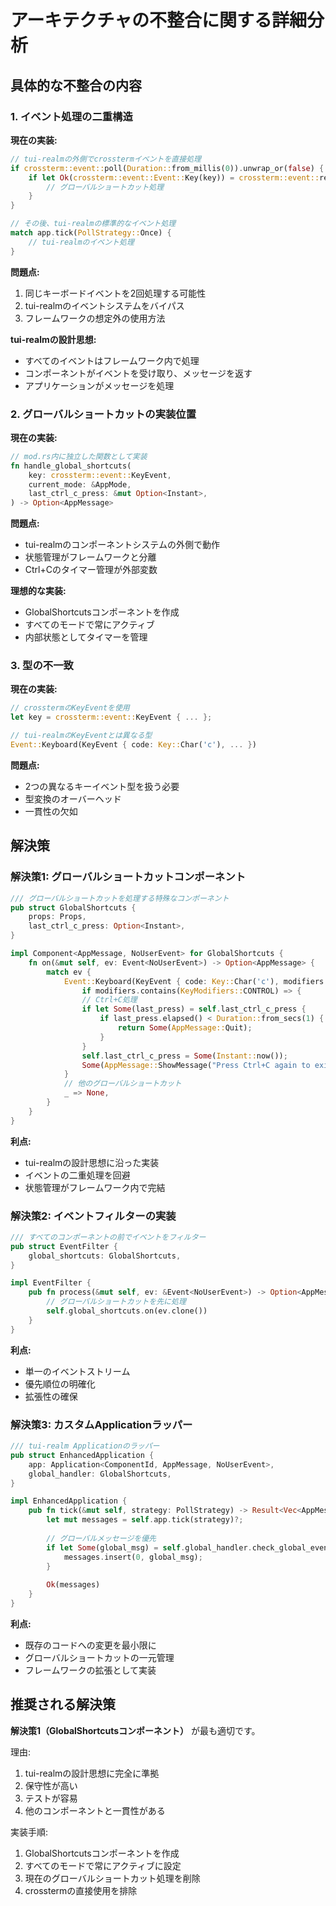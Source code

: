 # アーキテクチャの不整合に関する詳細分析

## 具体的な不整合の内容

### 1. イベント処理の二重構造

**現在の実装:**
```rust
// tui-realmの外側でcrosstermイベントを直接処理
if crossterm::event::poll(Duration::from_millis(0)).unwrap_or(false) {
    if let Ok(crossterm::event::Event::Key(key)) = crossterm::event::read() {
        // グローバルショートカット処理
    }
}

// その後、tui-realmの標準的なイベント処理
match app.tick(PollStrategy::Once) {
    // tui-realmのイベント処理
}
```

**問題点:**
1. 同じキーボードイベントを2回処理する可能性
2. tui-realmのイベントシステムをバイパス
3. フレームワークの想定外の使用方法

**tui-realmの設計思想:**
- すべてのイベントはフレームワーク内で処理
- コンポーネントがイベントを受け取り、メッセージを返す
- アプリケーションがメッセージを処理

### 2. グローバルショートカットの実装位置

**現在の実装:**
```rust
// mod.rs内に独立した関数として実装
fn handle_global_shortcuts(
    key: crossterm::event::KeyEvent,
    current_mode: &AppMode,
    last_ctrl_c_press: &mut Option<Instant>,
) -> Option<AppMessage>
```

**問題点:**
- tui-realmのコンポーネントシステムの外側で動作
- 状態管理がフレームワークと分離
- Ctrl+Cのタイマー管理が外部変数

**理想的な実装:**
- GlobalShortcutsコンポーネントを作成
- すべてのモードで常にアクティブ
- 内部状態としてタイマーを管理

### 3. 型の不一致

**現在の実装:**
```rust
// crosstermのKeyEventを使用
let key = crossterm::event::KeyEvent { ... };

// tui-realmのKeyEventとは異なる型
Event::Keyboard(KeyEvent { code: Key::Char('c'), ... })
```

**問題点:**
- 2つの異なるキーイベント型を扱う必要
- 型変換のオーバーヘッド
- 一貫性の欠如

## 解決策

### 解決策1: グローバルショートカットコンポーネント

```rust
/// グローバルショートカットを処理する特殊なコンポーネント
pub struct GlobalShortcuts {
    props: Props,
    last_ctrl_c_press: Option<Instant>,
}

impl Component<AppMessage, NoUserEvent> for GlobalShortcuts {
    fn on(&mut self, ev: Event<NoUserEvent>) -> Option<AppMessage> {
        match ev {
            Event::Keyboard(KeyEvent { code: Key::Char('c'), modifiers }) 
                if modifiers.contains(KeyModifiers::CONTROL) => {
                // Ctrl+C処理
                if let Some(last_press) = self.last_ctrl_c_press {
                    if last_press.elapsed() < Duration::from_secs(1) {
                        return Some(AppMessage::Quit);
                    }
                }
                self.last_ctrl_c_press = Some(Instant::now());
                Some(AppMessage::ShowMessage("Press Ctrl+C again to exit".to_string()))
            }
            // 他のグローバルショートカット
            _ => None,
        }
    }
}
```

**利点:**
- tui-realmの設計思想に沿った実装
- イベントの二重処理を回避
- 状態管理がフレームワーク内で完結

### 解決策2: イベントフィルターの実装

```rust
/// すべてのコンポーネントの前でイベントをフィルター
pub struct EventFilter {
    global_shortcuts: GlobalShortcuts,
}

impl EventFilter {
    pub fn process(&mut self, ev: &Event<NoUserEvent>) -> Option<AppMessage> {
        // グローバルショートカットを先に処理
        self.global_shortcuts.on(ev.clone())
    }
}
```

**利点:**
- 単一のイベントストリーム
- 優先順位の明確化
- 拡張性の確保

### 解決策3: カスタムApplicationラッパー

```rust
/// tui-realm Applicationのラッパー
pub struct EnhancedApplication {
    app: Application<ComponentId, AppMessage, NoUserEvent>,
    global_handler: GlobalShortcuts,
}

impl EnhancedApplication {
    pub fn tick(&mut self, strategy: PollStrategy) -> Result<Vec<AppMessage>, Error> {
        let mut messages = self.app.tick(strategy)?;
        
        // グローバルメッセージを優先
        if let Some(global_msg) = self.global_handler.check_global_events() {
            messages.insert(0, global_msg);
        }
        
        Ok(messages)
    }
}
```

**利点:**
- 既存のコードへの変更を最小限に
- グローバルショートカットの一元管理
- フレームワークの拡張として実装

## 推奨される解決策

**解決策1（GlobalShortcutsコンポーネント）** が最も適切です。

理由:
1. tui-realmの設計思想に完全に準拠
2. 保守性が高い
3. テストが容易
4. 他のコンポーネントと一貫性がある

実装手順:
1. GlobalShortcutsコンポーネントを作成
2. すべてのモードで常にアクティブに設定
3. 現在のグローバルショートカット処理を削除
4. crosstermの直接使用を排除
